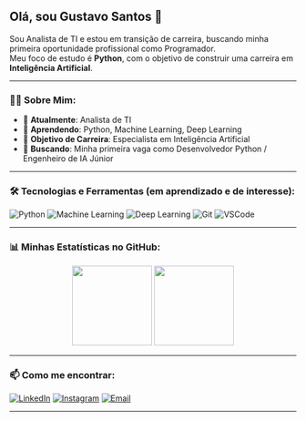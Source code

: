 ## Olá, sou Gustavo Santos 👋

Sou Analista de TI e estou em transição de carreira, buscando minha primeira oportunidade profissional como Programador.  
Meu foco de estudo é **Python**, com o objetivo de construir uma carreira em **Inteligência Artificial**.

---

### 👨‍💻 Sobre Mim:

- 🔭 **Atualmente**: Analista de TI  
- 🌱 **Aprendendo**: Python, Machine Learning, Deep Learning  
- 🎯 **Objetivo de Carreira**: Especialista em Inteligência Artificial  
- 🚀 **Buscando**: Minha primeira vaga como Desenvolvedor Python / Engenheiro de IA Júnior  

---

### 🛠️ Tecnologias e Ferramentas (em aprendizado e de interesse):

![Python](https://img.shields.io/badge/-Python-3776AB?style=for-the-badge&logo=python&logoColor=white)
![Machine Learning](https://img.shields.io/badge/-Machine%20Learning-102230?style=for-the-badge&logo=scikit-learn&logoColor=white)
![Deep Learning](https://img.shields.io/badge/-Deep%20Learning-452c63?style=for-the-badge&logo=tensorflow&logoColor=white)
![Git](https://img.shields.io/badge/-Git-F05032?style=for-the-badge&logo=git&logoColor=white)
![VSCode](https://img.shields.io/badge/-VSCode-007ACC?style=for-the-badge&logo=visual-studio-code&logoColor=white)

---

### 📊 Minhas Estatísticas no GitHub:

<p align="center">
  <img height="140em" src="https://github-readme-stats.vercel.app/api?username=guhssantos&show_icons=true&theme=tokyonight&hide_border=false&include_all_commits=true&count_private=true"/>
  <img height="140em" src="https://github-readme-stats.vercel.app/api/top-langs/?username=guhssantos&layout=compact&langs_count=7&theme=tokyonight&hide_border=false"/>
</p>

---

### 📫 Como me encontrar:

[![LinkedIn](https://img.shields.io/badge/-LinkedIn-0077B5?style=for-the-badge&logo=linkedin&logoColor=white)](https://www.linkedin.com/in/gustavo-de-sousa-santos-9a600a201/)  [![Instagram](https://img.shields.io/badge/-Instagram-E4405F?style=for-the-badge&logo=instagram&logoColor=white)](https://www.instagram.com/ofc_gsantos/)  [![Email](https://img.shields.io/badge/-Outlook-0078D4?style=for-the-badge&logo=microsoft-outlook&logoColor=white)](mailto:gusttavo.ssantos@outlook.com)

---
